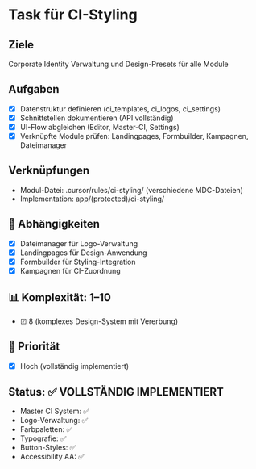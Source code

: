 # Task für CI-Styling

## Ziele
Corporate Identity Verwaltung und Design-Presets für alle Module

## Aufgaben
- [x] Datenstruktur definieren (ci_templates, ci_logos, ci_settings)
- [x] Schnittstellen dokumentieren (API vollständig)
- [x] UI-Flow abgleichen (Editor, Master-CI, Settings)
- [x] Verknüpfte Module prüfen: Landingpages, Formbuilder, Kampagnen, Dateimanager

## Verknüpfungen
- Modul-Datei: .cursor/rules/ci-styling/ (verschiedene MDC-Dateien)
- Implementation: app/(protected)/ci-styling/

## 🔗 Abhängigkeiten
- [x] Dateimanager für Logo-Verwaltung
- [x] Landingpages für Design-Anwendung
- [x] Formbuilder für Styling-Integration
- [x] Kampagnen für CI-Zuordnung

## 📊 Komplexität: 1–10
- ☑ 8 (komplexes Design-System mit Vererbung)

## 🧱 Priorität
- [x] Hoch (vollständig implementiert)

## Status: ✅ VOLLSTÄNDIG IMPLEMENTIERT
- Master CI System: ✅
- Logo-Verwaltung: ✅
- Farbpaletten: ✅
- Typografie: ✅
- Button-Styles: ✅
- Accessibility AA: ✅ 